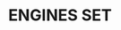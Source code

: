 ---
layout: product
title: "ENGINES SET"
price: "1500" 
desc: "Set za weathering"
img_path: "/assets/img/A.MIG-7402.jpg"
brand: "AMMO"
available: false
special_offer: false
new: false
soon: false
cat: "060000"
subcat: "060800"
subsubcat: "00"
sifra: "A.MIG-7402"
---